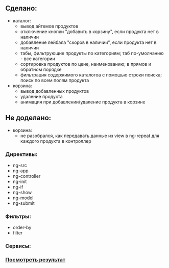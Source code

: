 ## Сделано: 
  + каталог:
    - вывод айтемов продуктов
    - отключение кнопки "добавить в корзину", если продукта нет в наличии
    - добавление лейбала "скоров в наличии", если продукта нет в наличии
    - табы, фильтрующие продукты по категориям; таб по-умолчанию - все категории
    - сортировка продуктов по цене, наименованию; в прямов и обратном порядке
    - фильтрация содержимого каталогоа с помошью строки поиска; поиск по всем полям продукта
  + корзина: 
    - вывод добавленных продуктов
    - удаление продукта
    - анимация при добавлении/удаление продукта в корзине

## Не доделано:
  + корзина:
    - не разобрался, как передавать данные из view в ng-repeat для каждого продукта в контроллер

### Директивы:
  + ng-src
  + ng-app
  + ng-controller 
  + ng-init
  + ng-if
  + ng-show
  + ng-model
  + ng-submit

### Фильтры:
  + order-by
  + filter

### Сервисы: 
  

### [Посмотреть результат](http://ifeatit.github.io/angular1x)
